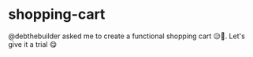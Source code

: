 # shopping-cart
@debthebuilder asked me to create a functional shopping cart 😥🤔. Let's give it a trial 😋
